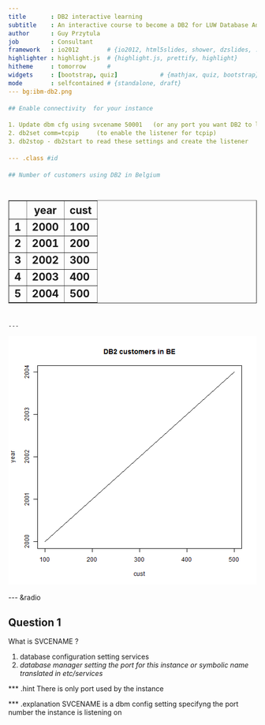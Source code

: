 ```yaml
---
title       : DB2 interactive learning 
subtitle    : An interactive course to become a DB2 for LUW Database Administrator
author      : Guy Przytula
job         : Consultant 
framework   : io2012        # {io2012, html5slides, shower, dzslides, ...}
highlighter : highlight.js  # {highlight.js, prettify, highlight}
hitheme     : tomorrow      # 
widgets     : [bootstrap, quiz]            # {mathjax, quiz, bootstrap}
mode        : selfcontained # {standalone, draft}
--- bg:ibm-db2.png

## Enable connectivity  for your instance

1. Update dbm cfg using svcename 50001   (or any port you want DB2 to listen on)
2. db2set comm=tcpip     (to enable the listener for tcpip)
3. db2stop - db2start to read these settings and create the listener

--- .class #id 

## Number of customers using DB2 in Belgium


```
## <!-- html table generated in R 3.1.1 by xtable 1.7-3 package -->
## <!-- Sat Aug 16 10:00:23 2014 -->
## <TABLE border=1>
## <TR> <TH>  </TH> <TH> year </TH> <TH> cust </TH>  </TR>
##   <TR> <TD align="right"> 1 </TD> <TD> 2000 </TD> <TD> 100 </TD> </TR>
##   <TR> <TD align="right"> 2 </TD> <TD> 2001 </TD> <TD> 200 </TD> </TR>
##   <TR> <TD align="right"> 3 </TD> <TD> 2002 </TD> <TD> 300 </TD> </TR>
##   <TR> <TD align="right"> 4 </TD> <TD> 2003 </TD> <TD> 400 </TD> </TR>
##   <TR> <TD align="right"> 5 </TD> <TD> 2004 </TD> <TD> 500 </TD> </TR>
##    </TABLE>
```

---
```


![plot of chunk unnamed-chunk-2](assets/fig/unnamed-chunk-2.png) 

--- &radio
## Question 1

What is SVCENAME ?

1. database configuration setting services
2. _database manager setting the port for this instance or symbolic name translated in etc/services_

*** .hint
There is only port used by the instance

*** .explanation
SVCENAME is a dbm config setting specifyng the port number the instance is listening on




